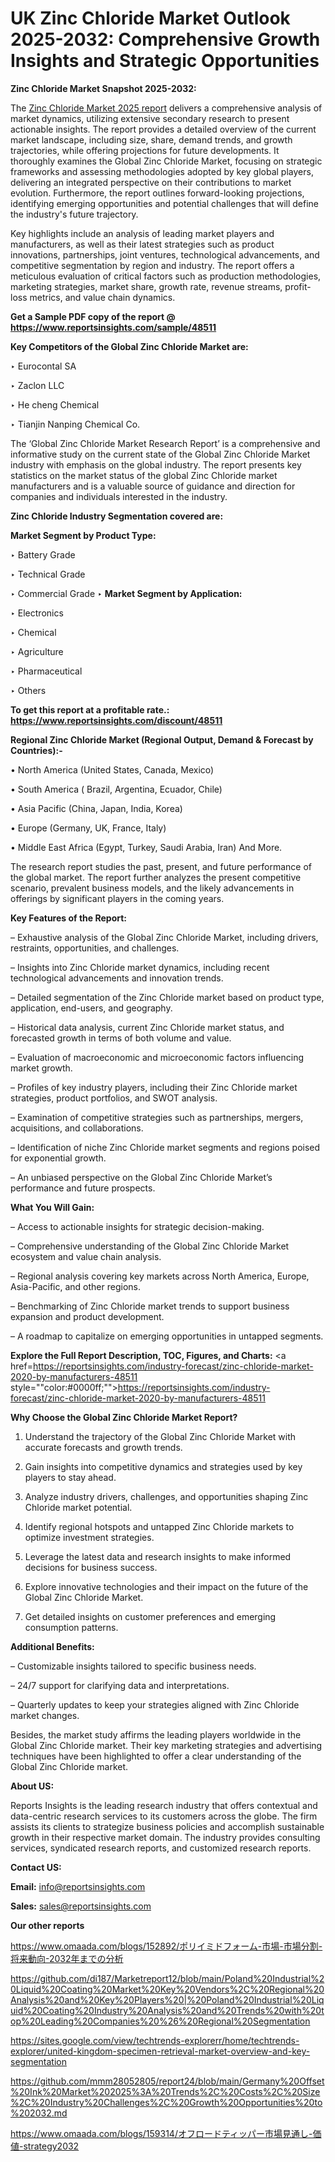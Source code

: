 # UK Zinc Chloride Market Outlook 2025-2032: Comprehensive Growth Insights and Strategic Opportunities

<strong>Zinc Chloride Market Snapshot 2025-2032:</strong>

The <a href=https://www.reportsinsights.com/sample/48511>Zinc Chloride Market 2025 report</a> delivers a comprehensive analysis of market dynamics, utilizing extensive secondary research to present actionable insights. The report provides a detailed overview of the current market landscape, including size, share, demand trends, and growth trajectories, while offering projections for future developments. It thoroughly examines the Global Zinc Chloride Market, focusing on strategic frameworks and assessing methodologies adopted by key global players, delivering an integrated perspective on their contributions to market evolution. Furthermore, the report outlines forward-looking projections, identifying emerging opportunities and potential challenges that will define the industry's future trajectory.

Key highlights include an analysis of leading market players and manufacturers, as well as their latest strategies such as product innovations, partnerships, joint ventures, technological advancements, and competitive segmentation by region and industry. The report offers a meticulous evaluation of critical factors such as production methodologies, marketing strategies, market share, growth rate, revenue streams, profit-loss metrics, and value chain dynamics.

<strong>Get a Sample PDF copy of the report @ <a href=https://www.reportsinsights.com/sample/48511 style=color:#0000ff;>https://www.reportsinsights.com/sample/48511</a></strong>

<strong>Key Competitors of the Global Zinc Chloride Market are:</strong>

‣ Eurocontal SA

‣ Zaclon LLC

‣ He cheng Chemical

‣ Tianjin Nanping Chemical Co.

The ‘Global Zinc Chloride Market Research Report’ is a comprehensive and informative study on the current state of the Global Zinc Chloride Market industry with emphasis on the global industry. The report presents key statistics on the market status of the global Zinc Chloride market manufacturers and is a valuable source of guidance and direction for companies and individuals interested in the industry.

<strong>Zinc Chloride Industry Segmentation covered are:</strong>

<strong>Market Segment by Product Type:</strong>

‣ Battery Grade

‣ Technical Grade

‣ Commercial Grade
‣ 
<strong>Market Segment by Application:</strong>

‣ Electronics

‣ Chemical

‣ Agriculture

‣ Pharmaceutical

‣ Others

<strong>To get this report at a profitable rate.: <a href=https://www.reportsinsights.com/discount/48511 style=color:#0000ff;>https://www.reportsinsights.com/discount/48511</a></strong>

<strong>Regional Zinc Chloride Market (Regional Output, Demand &amp; Forecast by Countries):-</strong>

• North America (United States, Canada, Mexico)

• South America ( Brazil, Argentina, Ecuador, Chile)

• Asia Pacific (China, Japan, India, Korea)

• Europe (Germany, UK, France, Italy)

• Middle East Africa (Egypt, Turkey, Saudi Arabia, Iran) And More.

The research report studies the past, present, and future performance of the global market. The report further analyzes the present competitive scenario, prevalent business models, and the likely advancements in offerings by significant players in the coming years.

<strong>Key Features of the Report:</strong>

– Exhaustive analysis of the Global Zinc Chloride Market, including drivers, restraints, opportunities, and challenges.

– Insights into Zinc Chloride market dynamics, including recent technological advancements and innovation trends.

– Detailed segmentation of the Zinc Chloride market based on product type, application, end-users, and geography.

– Historical data analysis, current Zinc Chloride market status, and forecasted growth in terms of both volume and value.

– Evaluation of macroeconomic and microeconomic factors influencing market growth.

– Profiles of key industry players, including their Zinc Chloride market strategies, product portfolios, and SWOT analysis.

– Examination of competitive strategies such as partnerships, mergers, acquisitions, and collaborations.

– Identification of niche Zinc Chloride market segments and regions poised for exponential growth.

– An unbiased perspective on the Global Zinc Chloride Market’s performance and future prospects.

<strong>What You Will Gain:</strong>

– Access to actionable insights for strategic decision-making.

– Comprehensive understanding of the Global Zinc Chloride Market ecosystem and value chain analysis.

– Regional analysis covering key markets across North America, Europe, Asia-Pacific, and other regions.

– Benchmarking of Zinc Chloride market trends to support business expansion and product development.

– A roadmap to capitalize on emerging opportunities in untapped segments.

<strong>Explore the Full Report Description, TOC, Figures, and Charts:</strong>
<a href=https://reportsinsights.com/industry-forecast/zinc-chloride-market-2020-by-manufacturers-48511 style=""color:#0000ff;"">https://reportsinsights.com/industry-forecast/zinc-chloride-market-2020-by-manufacturers-48511</a>

<strong>Why Choose the Global Zinc Chloride Market Report?</strong>

1. Understand the trajectory of the Global Zinc Chloride Market with accurate forecasts and growth trends.

2. Gain insights into competitive dynamics and strategies used by key players to stay ahead.

3. Analyze industry drivers, challenges, and opportunities shaping Zinc Chloride market potential.

4. Identify regional hotspots and untapped Zinc Chloride markets to optimize investment strategies.

5. Leverage the latest data and research insights to make informed decisions for business success.

6. Explore innovative technologies and their impact on the future of the Global Zinc Chloride Market.

7. Get detailed insights on customer preferences and emerging consumption patterns.

<strong>Additional Benefits:</strong>

– Customizable insights tailored to specific business needs.

– 24/7 support for clarifying data and interpretations.

– Quarterly updates to keep your strategies aligned with Zinc Chloride market changes.

Besides, the market study affirms the leading players worldwide in the Global Zinc Chloride market. Their key marketing strategies and advertising techniques have been highlighted to offer a clear understanding of the Global Zinc Chloride market.

<strong><strong>About US</strong>:</strong>

Reports Insights is the leading research industry that offers contextual and data-centric research services to its customers across the globe. The firm assists its clients to strategize business policies and accomplish sustainable growth in their respective market domain. The industry provides consulting services, syndicated research reports, and customized research reports.

<strong>Contact US:</strong>

<p class=><b>Email:</b> <a href=mailto:info@reportsinsights.com>info@reportsinsights.com</a></p>
<p class=><b>Sales:</b> <a href=mailto:sales@reportsinsights.com>sales@reportsinsights.com</a></p>

<strong>Our other reports</strong>

<a href=https://www.omaada.com/blogs/152892/ポリイミドフォーム-市場-市場分割-将来動向-2032年までの分析>https://www.omaada.com/blogs/152892/ポリイミドフォーム-市場-市場分割-将来動向-2032年までの分析</a>

<a href=https://github.com/di187/Marketreport12/blob/main/Poland%20Industrial%20Liquid%20Coating%20Market%20Key%20Vendors%2C%20Regional%20Analysis%20and%20Key%20Players%20|%20Poland%20Industrial%20Liquid%20Coating%20Industry%20Analysis%20and%20Trends%20with%20top%20Leading%20Companies%20%26%20Regional%20Segmentation>https://github.com/di187/Marketreport12/blob/main/Poland%20Industrial%20Liquid%20Coating%20Market%20Key%20Vendors%2C%20Regional%20Analysis%20and%20Key%20Players%20|%20Poland%20Industrial%20Liquid%20Coating%20Industry%20Analysis%20and%20Trends%20with%20top%20Leading%20Companies%20%26%20Regional%20Segmentation</a>

<a href=https://sites.google.com/view/techtrends-explorerr/home/techtrends-explorer/united-kingdom-specimen-retrieval-market-overview-and-key-segmentation>https://sites.google.com/view/techtrends-explorerr/home/techtrends-explorer/united-kingdom-specimen-retrieval-market-overview-and-key-segmentation</a>

<a href=https://github.com/mmm28052805/report24/blob/main/Germany%20Offset%20Ink%20Market%202025%3A%20Trends%2C%20Costs%2C%20Size%2C%20Industry%20Challenges%2C%20Growth%20Opportunities%20to%202032.md>https://github.com/mmm28052805/report24/blob/main/Germany%20Offset%20Ink%20Market%202025%3A%20Trends%2C%20Costs%2C%20Size%2C%20Industry%20Challenges%2C%20Growth%20Opportunities%20to%202032.md</a>

<a href=https://www.omaada.com/blogs/159314/オフロードティッパー市場見通し-価値-strategy2032>https://www.omaada.com/blogs/159314/オフロードティッパー市場見通し-価値-strategy2032</a>
